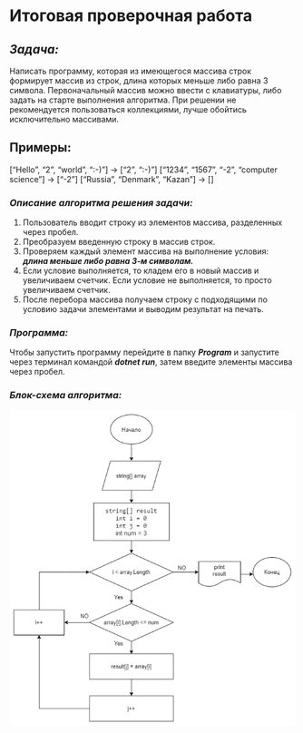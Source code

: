 # Итоговая проверочная работа

## **_Задача:_**
Написать программу, которая из имеющегося массива строк формирует массив из строк, длина которых меньше либо равна 3 символа. Первоначальный массив можно ввести с клавиатуры, либо задать на старте выполнения алгоритма. При решении не рекомендуется пользоваться коллекциями, лучше обойтись исключительно массивами.
## Примеры:
[“Hello”, “2”, “world”, “:-)”] → [“2”, “:-)”]
[“1234”, “1567”, “-2”, “computer science”] → [“-2”]
[“Russia”, “Denmark”, “Kazan”] → []

### **_Описание алгоритма решения задачи:_**
1. Пользователь вводит строку из элементов массива, разделенных через пробел.
2. Преобразуем введенную строку в массив строк.
3. Проверяем каждый элемент массива на выполнение условия: **_длина меньше либо равна 3-м символам._**
4. Если условие выполняется, то кладем его в новый массив и увеличиваем счетчик. Если условие не выполняется, то просто увеличиваем счетчик.
5. После перебора массива получаем строку с подходящими по условию задачи элементами и выводим результат на печать.

### **_Программа:_**
Чтобы запустить программу перейдите в папку **_Program_** и запустите через терминал командой **_dotnet run_**, затем введите элементы массива через пробел.

### **_Блок-схема алгоритма:_**
![Блок-схема](diagram.png)
